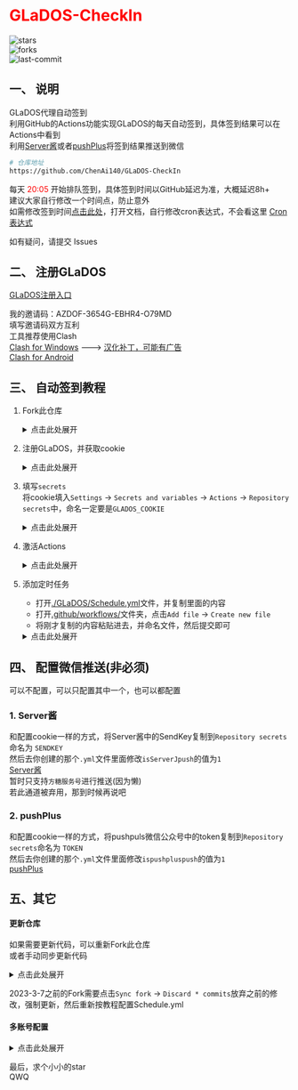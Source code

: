 # <font color="red">GLaDOS-CheckIn</font>

![stars](https://img.shields.io/github/stars/ChenAi140/GLaDOS-CheckIn?style=social)  
![forks](https://img.shields.io/github/forks/ChenAi140/GLaDOS-CheckIn?style=social)  
![last-commit](https://img.shields.io/github/last-commit/ChenAi140/GLaDOS-CheckIn)  

## 一、 说明

GLaDOS代理自动签到  
利用GitHub的Actions功能实现GLaDOS的每天自动签到，具体签到结果可以在Actions中看到  
利用[Server酱](https://sct.ftqq.com/)或者[pushPlus](https://www.pushplus.plus/)将签到结果推送到微信  

```bash
# 仓库地址
https://github.com/ChenAi140/GLaDOS-CheckIn
```
每天 <font color="red">20:05</font> 开始排队签到，具体签到时间以GitHub延迟为准，大概延迟8h+    
建议大家自行修改一个时间点，防止意外  
如需修改签到时间[点击此处](./.github/workflows/)，打开文档，自行修改cron表达式，不会看这里 [Cron表达式](https://help.aliyun.com/document_detail/64769.html)  

如有疑问，请提交 Issues  

## 二、 注册GLaDOS

[GLaDOS注册入口](https://github.com/glados-network/GLaDOS)  

我的邀请码：AZDOF-3654G-EBHR4-O79MD  
填写邀请码双方互利  
工具推荐使用Clash  
[Clash for Windows](https://github.com/Fndroid/clash_for_windows_pkg/tags)  --->  [汉化补丁，可能有广告](https://github.com/BoyceLig/Clash_Chinese_Patch)  
[Clash for Android](https://github.com/Kr328/ClashForAndroid/tags)  

## 三、 自动签到教程


1. Fork此仓库  
    <details><summary>点击此处展开</summary><pre>
    点击右上角的 Fork 按钮
        <img src="./GLaDOS/images/fork.png" alt="Fork"><br/>
    点击 Create fork ，然后等待仓库创建成功
        <img src="./GLaDOS/images/create_fork.png" alt="Create fork">
    </pre> </details>

2. 注册GLaDOS，并获取cookie  
    <details><summary>点击此处展开</summary><pre>
    注册GLaDOS：略    
    获取cookie
        <img src="./GLaDOS/images/获取cookie.png" alt="获取cookie">
    </pre> </details>

3. 填写`secrets`  
   将cookie填入`Settings` -> `Secrets and variables` -> `Actions` -> `Repository secrets`中，命名一定要是`GLADOS_COOKIE`
    <details><summary>点击此处展开</summary><pre>
    将cookie填入secrets
        <img src="./GLaDOS/images/配置cookie.png" alt="配置cookie">
    </pre> </details>

4. 激活Actions  
   <details><summary>点击此处展开</summary><pre>
    激活Actions，点击同意
        <img src="./GLaDOS/images/激活Actions.png" alt="激活Actions">
    </pre> </details>

5. 添加定时任务  

    - 打开[./GLaDOS/Schedule.yml](./GLaDOS/Schedule.yml)文件，并复制里面的内容  
    - 打开[.github/workflows/](./.github/workflows/)文件夹，点击`Add file` -> `Create new file`  
    - 将刚才复制的内容粘贴进去，并命名文件，然后提交即可 

   <details><summary>点击此处展开</summary><pre>
    复制./GLaDOS/Schedule.yaml的内容
        <img src="./GLaDOS/images/复制Schedule.png" alt="复制Schedule.yaml内容">
    在.github/workflows/目录下新建Schedule.yml
        <img src="./GLaDOS/images/创建Schedule.png" alt="新建Schedule.yml">
    修改新建的Schedule.yaml的内容
        <img src="./GLaDOS/images/修改新Schedule.png" alt="修改新Schedule">
    修改完成后提交即可
        <img src="./GLaDOS/images/提交Schedule.png" alt="提交新Schedule">
    </pre> </details>



## 四、 配置微信推送(非必须)  

可以不配置，可以只配置其中一个，也可以都配置  

### 1. Server酱  

和配置cookie一样的方式，将Server酱中的SendKey复制到`Repository secrets`命名为 `SENDKEY`  
然后去你创建的那个`.yml`文件里面修改`isServerJpush`的值为`1`  
[Server酱](https://sct.ftqq.com/)  
暂时只支持`方糖服务号`进行推送(因为懒)  
若此通道被弃用，那到时候再说吧  

### 2. pushPlus  

和配置cookie一样的方式，将pushpuls微信公众号中的token复制到`Repository secrets`命名为 `TOKEN`  
然后去你创建的那个`.yml`文件里面修改`ispushpluspush`的值为`1`  
[pushPlus](https://www.pushplus.plus/)  

## 五、其它

#### 更新仓库
如果需要更新代码，可以重新Fork此仓库  
或者手动同步更新代码  

   <details><summary>点击此处展开</summary><pre>
    点击 Sync fork，然后点击 Update branch 即可更新代码，这样会保留自己的修改，无需重新配置
        <img src="./GLaDOS/images/手动同步更新.png" alt="手动同步更新">
    </pre> </details>

2023-3-7之前的Fork需要点击`Sync fork` -> `Discard * commits`放弃之前的修改，强制更新，然后重新按教程配置Schedule.yml    

#### 多账号配置  

<details><summary>点击此处展开</summary><pre>
PS: 图片看不清就点开看  
在Repository secrets里面添加多个cookie和推送的key，并分别命名
    <img src="./GLaDOS/images/多账号cookie.png" alt="多账号cookie">
在workflows里面新建yml文件，并修改相应的内容
    <img src="./GLaDOS/images/多账号yml配置.png" alt="多账号yml配置">
</pre> </details>

最后，求个小小的star  
QWQ  
